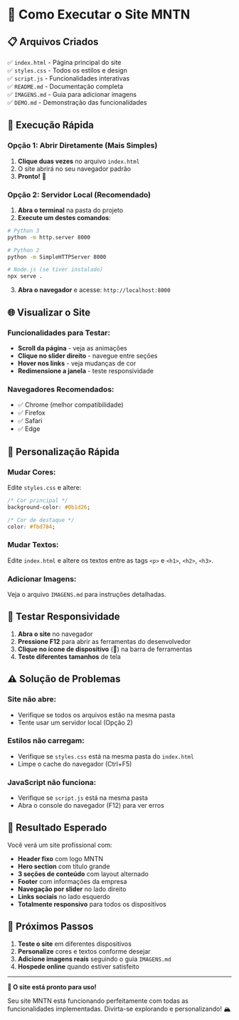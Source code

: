 # 🚀 Como Executar o Site MNTN

## 📋 Arquivos Criados

✅ `index.html` - Página principal do site  
✅ `styles.css` - Todos os estilos e design  
✅ `script.js` - Funcionalidades interativas  
✅ `README.md` - Documentação completa  
✅ `IMAGENS.md` - Guia para adicionar imagens  
✅ `DEMO.md` - Demonstração das funcionalidades

## 🎯 Execução Rápida

### Opção 1: Abrir Diretamente (Mais Simples)

1. **Clique duas vezes** no arquivo `index.html`
2. O site abrirá no seu navegador padrão
3. **Pronto!** 🎉

### Opção 2: Servidor Local (Recomendado)

1. **Abra o terminal** na pasta do projeto
2. **Execute um destes comandos**:

```bash
# Python 3
python -m http.server 8000

# Python 2
python -m SimpleHTTPServer 8000

# Node.js (se tiver instalado)
npx serve .
```

3. **Abra o navegador** e acesse: `http://localhost:8000`

## 🌐 Visualizar o Site

### Funcionalidades para Testar:

- **Scroll da página** - veja as animações
- **Clique no slider direito** - navegue entre seções
- **Hover nos links** - veja mudanças de cor
- **Redimensione a janela** - teste responsividade

### Navegadores Recomendados:

- ✅ Chrome (melhor compatibilidade)
- ✅ Firefox
- ✅ Safari
- ✅ Edge

## 🔧 Personalização Rápida

### Mudar Cores:

Edite `styles.css` e altere:

```css
/* Cor principal */
background-color: #0b1d26;

/* Cor de destaque */
color: #fbd784;
```

### Mudar Textos:

Edite `index.html` e altere os textos entre as tags `<p>` e `<h1>`, `<h2>`, `<h3>`.

### Adicionar Imagens:

Veja o arquivo `IMAGENS.md` para instruções detalhadas.

## 📱 Testar Responsividade

1. **Abra o site** no navegador
2. **Pressione F12** para abrir as ferramentas do desenvolvedor
3. **Clique no ícone de dispositivo** (📱) na barra de ferramentas
4. **Teste diferentes tamanhos** de tela

## ⚠️ Solução de Problemas

### Site não abre:

- Verifique se todos os arquivos estão na mesma pasta
- Tente usar um servidor local (Opção 2)

### Estilos não carregam:

- Verifique se `styles.css` está na mesma pasta do `index.html`
- Limpe o cache do navegador (Ctrl+F5)

### JavaScript não funciona:

- Verifique se `script.js` está na mesma pasta
- Abra o console do navegador (F12) para ver erros

## 🎉 Resultado Esperado

Você verá um site profissional com:

- **Header fixo** com logo MNTN
- **Hero section** com título grande
- **3 seções de conteúdo** com layout alternado
- **Footer** com informações da empresa
- **Navegação por slider** no lado direito
- **Links sociais** no lado esquerdo
- **Totalmente responsivo** para todos os dispositivos

## 🚀 Próximos Passos

1. **Teste o site** em diferentes dispositivos
2. **Personalize** cores e textos conforme desejar
3. **Adicione imagens reais** seguindo o guia `IMAGENS.md`
4. **Hospede online** quando estiver satisfeito

---

**🎯 O site está pronto para uso!**

Seu site MNTN está funcionando perfeitamente com todas as funcionalidades implementadas. Divirta-se explorando e personalizando! 🏔️



